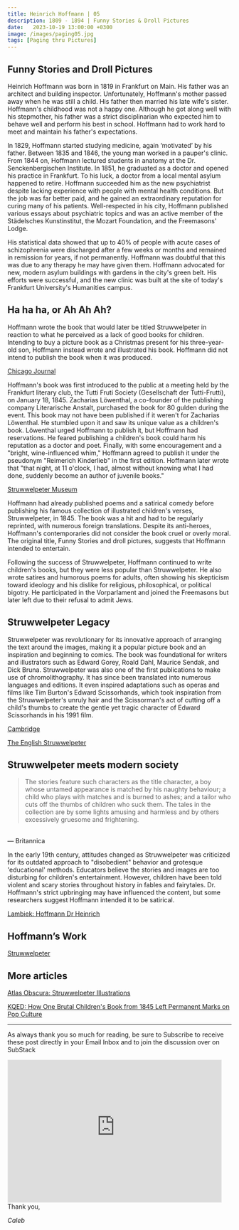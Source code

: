 ```yaml
---
title: Heinrich Hoffmann | 05
description: 1809 - 1894 | Funny Stories & Droll Pictures
date:   2023-10-19 13:00:00 +0300
image: /images/paging05.jpg
tags: [Paging thru Pictures]
---
```


## Funny Stories and Droll Pictures

Heinrich Hoffmann was born in 1819 in Frankfurt on Main. His father was an architect and building inspector. Unfortunately, Hoffmann's mother passed away when he was still a child. His father then married his late wife's sister. Hoffmann's childhood was not a happy one. Although he got along well with his stepmother, his father was a strict disciplinarian who expected him to behave well and perform his best in school. Hoffmann had to work hard to meet and maintain his father's expectations.

In 1829, Hoffmann started studying medicine, again ‘motivated’ by his father. Between 1835 and 1846, the young man worked in a pauper's clinic. From 1844 on, Hoffmann lectured students in anatomy at the Dr. Senckenbergischen Institute. In 1851, he graduated as a doctor and opened his practice in Frankfurt. To his luck, a doctor from a local mental asylum happened to retire. Hoffmann succeeded him as the new psychiatrist despite lacking experience with people with mental health conditions. But the job was far better paid, and he gained an extraordinary reputation for curing many of his patients. Well-respected in his city, Hoffmann published various essays about psychiatric topics and was an active member of the Städelsches Kunstinstitut, the Mozart Foundation, and the Freemasons' Lodge.

His statistical data showed that up to 40% of people with acute cases of schizophrenia were discharged after a few weeks or months and remained in remission for years, if not permanently. Hoffmann was doubtful that this was due to any therapy he may have given them. Hoffmann advocated for new, modern asylum buildings with gardens in the city's green belt. His efforts were successful, and the new clinic was built at the site of today's Frankfurt University's Humanities campus.

## Ha ha ha, or Ah Ah Ah?

Hoffmann wrote the book that would later be titled Struwwelpeter in reaction to what he perceived as a lack of good books for children. Intending to buy a picture book as a Christmas present for his three-year-old son, Hoffmann instead wrote and illustrated his book. Hoffmann did not intend to publish the book when it was produced.

<a href="https://www.journals.uchicago.edu/doi/10.1086/pbsa.97.2.24296027">Chicago Journal</a>

Hoffmann's book was first introduced to the public at a meeting held by the Frankfurt literary club, the Tutti Fruti Society (Gesellschaft der Tutti-Frutti), on January 18, 1845. Zacharias Löwenthal, a co-founder of the publishing company Literarische Anstalt, purchased the book for 80 gulden during the event. This book may not have been published if it weren't for Zacharias Löwenthal. He stumbled upon it and saw its unique value as a children's book. Löwenthal urged Hoffmann to publish it, but Hoffmann had reservations. He feared publishing a children's book could harm his reputation as a doctor and poet. Finally, with some encouragement and a "bright, wine-influenced whim," Hoffmann agreed to publish it under the pseudonym "Reimerich Kinderlieb" in the first edition. Hoffmann later wrote that "that night, at 11 o'clock, I had, almost without knowing what I had done, suddenly become an author of juvenile books."

<a href="https://www.struwwelpeter-museum.de/en/heinrich-hoffmann/" >Struwwelpeter Museum</a>

Hoffmann had already published poems and a satirical comedy before publishing his famous collection of illustrated children's verses, Struwwelpeter, in 1845. The book was a hit and had to be regularly reprinted, with numerous foreign translations. Despite its anti-heroes, Hoffmann's contemporaries did not consider the book cruel or overly moral. The original title, Funny Stories and droll pictures, suggests that Hoffmann intended to entertain. 

Following the success of Struwwelpeter, Hoffmann continued to write children's books, but they were less popular than Struwwelpeter. He also wrote satires and humorous poems for adults, often showing his skepticism toward ideology and his dislike for religious, philosophical, or political bigotry. He participated in the Vorparlament and joined the Freemasons but later left due to their refusal to admit Jews. 

## Struwwelpeter Legacy

Struwwelpeter was revolutionary for its innovative approach of arranging the text around the images, making it a popular picture book and an inspiration and beginning to comics. The book was foundational for writers and illustrators such as Edward Gorey, Roald Dahl, Maurice Sendak, and Dick Bruna. Struwwelpeter was also one of the first publications to make use of chromolithography. It has since been translated into numerous languages and editions. It even inspired adaptations such as operas and films like Tim Burton's Edward Scissorhands, which took inspiration from the Struwwelpeter's unruly hair and the Scissorman's act of cutting off a child's thumbs to create the gentle yet tragic character of Edward Scissorhands in his 1991 film.

<a href="https://www.cambridge.org/core/journals/the-british-journal-of-psychiatry/article/struwwelpeter-by-heinrich-hoffmann-psychiatry-in-literature/E8A4BC5623A5952E09C24C9E3CF78682">Cambridge</a>

<a href="https://www.bl.uk/collection-items/the-english-struwwelpeter-by-heinrich-hoffmann">The English Struwwelpeter</a>

## Struwwelpeter meets modern society

> The stories feature such characters as the title character, a boy whose untamed appearance is matched by his naughty behaviour; a child who plays with matches and is burned to ashes; and a tailor who cuts off the thumbs of children who suck them. The tales in the collection are by some lights amusing and harmless and by others excessively gruesome and frightening.<br>
<br>
— Britannica

In the early 19th century, attitudes changed as Struwwelpeter was criticized for its outdated approach to "disobedient" behavior and grotesque 'educational' methods. Educators believe the stories and images are too disturbing for children's entertainment. However, children have been told violent and scary stories throughout history in fables and fairytales. Dr. Hoffmann's strict upbringing may have influenced the content, but some researchers suggest Hoffmann intended it to be satirical. 

<a href="https://www.lambiek.net/artists/h/hoffmann_dr_heinrich.htm" >Lambiek: Hoffmann Dr Heinrich</a>

## Hoffmann’s Work

<u>[Struwwelpeter](https://www.gutenberg.org/files/12116/12116-h/12116-h.htm)</u>

## More articles

<a href="https://www.atlasobscura.com/articles/original-struwwelpeter-illustrations-childrens-moral-lesson-book" >Atlas Obscura: Struwwelpeter Illustrations</a>

<a href="https://www.kqed.org/arts/13863411/how-one-brutal-childrens-book-from-1845-left-permanent-marks-on-pop-culture">KQED: How One Brutal Children's Book from 1845 Left Permanent Marks on Pop Culture</a>

***

As always thank you so much for reading, be sure to Subscribe to receive these post directly in your Email Inbox and to join the discussion over on SubStack

<iframe src="https://thewanderway.substack.com/embed" width="480" height="320" style="border:1px solid #EEE; background:white;" frameborder="0" scrolling="no"></iframe>
<br>
Thank you,

*Caleb*

